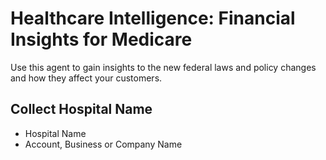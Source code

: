 # Healthcare Intelligence: Financial Insights for Medicare
Use this agent to gain insights to the new federal laws and policy changes and how they affect your customers.

 ## Collect Hospital Name

 - Hospital Name
 - Account, Business or Company Name